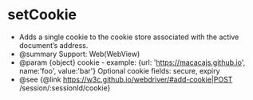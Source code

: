 # setCookie

 * Adds a single cookie to the cookie store associated with the active document’s address.
 * @summary Support: Web(WebView)
 * @param {object} cookie - example: {url: 'https://macacajs.github.io', name:'foo', value:'bar'} Optional cookie fields: secure, expiry
 * @see {@link https://w3c.github.io/webdriver/#add-cookie|POST /session/:sessionId/cookie}
